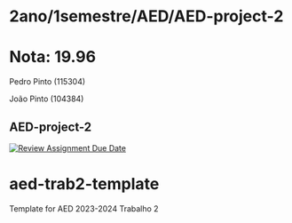 # 2ano/1semestre/AED/AED-project-2

# Nota: 19.96

Pedro Pinto (115304)

João Pinto (104384) 

## AED-project-2

[![Review Assignment Due Date](https://classroom.github.com/assets/deadline-readme-button-24ddc0f5d75046c5622901739e7c5dd533143b0c8e959d652212380cedb1ea36.svg)](https://classroom.github.com/a/YI9dkc-z)
# aed-trab2-template
Template for AED 2023-2024 Trabalho 2
